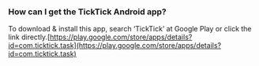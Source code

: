 ###  How can I get the TickTick Android app?
To download & install this app, search ‘TickTick’ at Google Play or click the link directly.[https://play.google.com/store/apps/details?id=com.ticktick.task](https://play.google.com/store/apps/details?id=com.ticktick.task)
